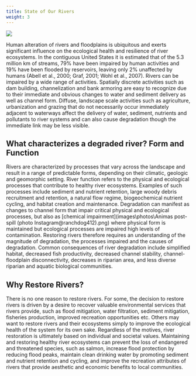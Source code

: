 ```yaml
---
title: State of Our Rivers
weight: 3
---
```


<img class="imgleft" src="{{site.baseurl}}/images/photos/glen canyon dam.JPG"/>

Human alteration of rivers and floodplains is ubiquitous and exerts significant influence on the ecological health and resilience of river ecosystems. In the contiguous United States it is estimated that of the 5.3 million km of streams, 79% have been impaired by human activities and 19% have been flooded by reservoirs, leaving only 2% unaffected by humans (Abell et al., 2000; Graf, 2001; Wohl et al., 2007). Rivers can be impaired by a wide range of activities. Spatially discrete activities such as dam building, channelization and bank armoring are easy to recognize due to their immediate and obvious changes to water and sediment delivery as well as channel form. Diffuse, landscape scale activities such as agriculture, urbanization and grazing that do not necessarily occur immediately adjacent to waterways affect the delivery of water, sediment, nutrients and pollutants to river systems and can also cause degradation though the immediate link may be less visible.

## What characterizes a degraded river? Form and Function ##

Rivers are characterized by processes that vary across the landscape and result in a range of predictable forms, depending on their climatic, geologic and geomorphic setting. River function refers to the physical and ecological processes that contribute to healthy river ecosystems. Examples of such processes include sediment and nutrient retention, large woody debris recruitment and retention, a natural flow regime, biogeochemical nutrient cycling, and habitat creation and maintenance. Degradation can manifest as changes to channel form that impair critical physical and ecological processes, but also as [chemical impairment](images\photos\Animas post-spill (photo Instagram@ranchdog412).png) where physical form is maintained but ecological processes are impaired high levels of contamination. Restoring rivers therefore requires an understanding of the magnitude of degradation, the processes impaired and the causes of degradation. Common consequences of river degradation include simplified habitat, decreased fish productivity, decreased channel stability, channel-floodplain disconnectivity, decreases in riparian area, and less diverse riparian and aquatic biological communities.

## Why Restore Rivers? ##

There is no one reason to restore rivers. For some, the decision to restore rivers is driven by a desire to recover valuable environmental services that rivers provide, such as flood mitigation, water filtration, sediment mitigation, fisheries production, improved recreation opportunities etc. Others may want to restore rivers and their ecosystems simply to improve the ecological health of the system for its own sake. Regardless of the motives, river restoration is ultimately based on individual and societal values.  Maintaining and restoring healthy river ecosystems can prevent the loss of endangered and threatened species, such as salmon, increase flood protection by reducing flood peaks, maintain clean drinking water by promoting sediment and nutrient retention and cycling, and improve the recreation attributes of rivers that provide aesthetic and economic benefits to local communities.
